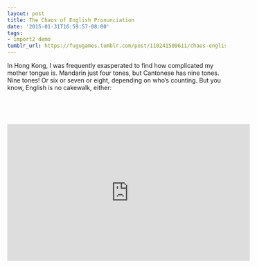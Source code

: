 ```yaml
---
layout: post
title: The Chaos of English Pronunciation
date: '2015-01-31T16:59:57-08:00'
tags:
- import2 demo
tumblr_url: https://fugugames.tumblr.com/post/110241509611/chaos-english-pronunciation
---
```

In Hong Kong, I was frequently exasperated to find how complicated my mother tongue is. Mandarin just four tones, but Cantonese has nine tones. Nine tones! Or six or seven or eight, depending on who’s counting. But you know, English is no cakewalk, either:  
  
&nbsp;  
  
&nbsp;  
  
<iframe width="560" height="315" src="https://www.youtube.com/embed/1edPxKqiptw" frameborder="0" allowfullscreen></iframe>


